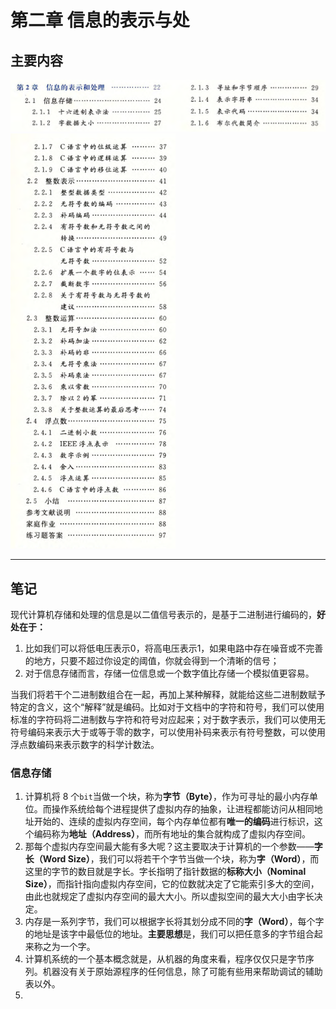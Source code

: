 # 第二章 信息的表示与处

## 主要内容

<img src="./images/image-20250725171337114.png" alt="image-20250725171337114" style="zoom:80%;" /> 

<img src="./images/image-20250725171355800.png" alt="image-20250725171355800" style="zoom:80%;" /> 

------

## 笔记

现代计算机存储和处理的信息是以二值信号表示的，是基于二进制进行编码的，**好处在于：**

1. 比如我们可以将低电压表示0，将高电压表示1，如果电路中存在噪音或不完善的地方，只要不超过你设定的阈值，你就会得到一个清晰的信号；
2. 对于信息存储而言，存储一位信息或一个数字值比存储一个模拟值更容易。

当我们将若干个二进制数组合在一起，再加上某种解释，就能给这些二进制数赋予特定的含义，这个“解释”就是编码。比如对于文档中的字符和符号，我们可以使用标准的字符码将二进制数与字符和符号对应起来；对于数字表示，我们可以使用无符号编码来表示大于或等于零的数字，可以使用补码来表示有符号整数，可以使用浮点数编码来表示数字的科学计数法。

### 信息存储

1. 计算机将 8 个`bit`当做一个块，称为**字节（Byte）**，作为可寻址的最小内存单位。而操作系统给每个进程提供了虚拟内存的抽象，让进程都能访问从相同地址开始的、连续的虚拟内存空间，每个内存单位都有**唯一的编码**进行标识，这个编码称为**地址（Address）**，而所有地址的集合就构成了虚拟内存空间。
2. 那每个虚拟内存空间最大能有多大呢？这主要取决于计算机的一个参数——**字长（Word Size）**，我们可以将若干个字节当做一个块，称为**字（Word）**，而这里的字节的数目就是字长。字长指明了指针数据的**标称大小（Nominal Size）**，而指针指向虚拟内存空间，它的位数就决定了它能索引多大的空间，由此也就规定了虚拟内存空间的最大大小。所以虚拟空间的最大大小由字长决定。
3. 内存是一系列字节，我们可以根据字长将其划分成不同的**字（Word）**，每个字的地址是该字中最低位的地址。**主要思想**是，我们可以把任意多的字节组合起来称之为一个字。
4. 计算机系统的一个基本概念就是，从机器的角度来看，程序仅仅只是字节序列。机器没有关于原始源程序的任何信息，除了可能有些用来帮助调试的辅助表以外。
5. 







































